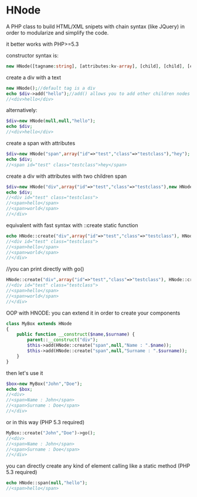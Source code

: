 HNode
=====

A PHP class to build HTML/XML snipets with chain syntax (like JQuery) in order to modularize and simplify the code.




it better works with PHP>=5.3

constructor syntax is: 

```php
new HNode([tagname:string], [attributes:kv-array], [child], [child], [child],...)
```

create a div with a text
```php
new HNode();//default tag is a div
echo $div->add("hello");//add() allows you to add other children nodes or text
//<div>hello</div>
```

alternatively:
```php
$div=new HNode(null,null,"hello");
echo $div;
//<div>hello</div>
```

create a span with attributes 
```php
$div=new HNode("span",array("id"=>"test","class"=>"testclass"),"hey");
echo $div;
//<span id="test" class="testclass">hey</span>
```

create a div with attributes with two children span
```php
$div=new HNode("div",array("id"=>"test","class"=>"testclass"),new HNode("span",null,"hello"),new HNode("span",null,"world"));
echo $div;
//<div id="test" class="testclass">
//<span>hello</span>
//<span>world</span>
//</div>
```

equivalent with fast syntax with ::create static function
```php
echo HNode::create("div",array("id"=>"test","class"=>"testclass"), HNode::create("span",null,"hello"),HNode::create("span",null,"world"));
//<div id="test" class="testclass">
//<span>hello</span>
//<span>world</span>
//</div>
```

//you can print directly with go()
```php
HNode::create("div",array("id"=>"test","class"=>"testclass"), HNode::create("span",null,"hello"),HNode::create("span",null,"world"))->go();
//<div id="test" class="testclass">
//<span>hello</span>
//<span>world</span>
//</div>
```

OOP with HNODE: you can extend it in order to create your components
```php
class MyBox extends HNode
{
    public function __construct($name,$surname) {
        parent::__construct("div");
        $this->add(HNode::create("span",null,"Name : ".$name));
        $this->add(HNode::create("span",null,"Surname : ".$surname));
    }
}
```

then let's use it
```php
$box=new MyBox("John","Doe");
echo $box;
//<div>
//<span>Name : John</span>
//<span>Surname : Doe</span>
//</div>
```

or in this way (PHP 5.3 required)
```php
MyBox::create("John","Doe")->go();
//<div>
//<span>Name : John</span>
//<span>Surname : Doe</span>
//</div>
```


you can directly create any kind of element calling like a static method (PHP 5.3 required)
```php
echo HNode::span(null,"hello");
//<span>hello</span>
```
